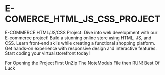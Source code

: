 # E-COMERCE_HTML_JS_CSS_PROJECT
 E-COMMERCE HTML/JS/CSS Project: Dive into web development with our E-commerce project! Build a stunning online store using HTML, JS, and CSS. Learn front-end skills while creating a functional shopping platform. Get hands-on experience with responsive design and interactive features. Start coding your virtual storefront today!

For Opening the Project First UnZip The NoteModuls File then RUN!
Best Of Luck
